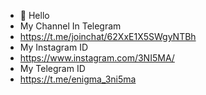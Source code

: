 - 👋 Hello
- My Channel In Telegram
-   https://t.me/joinchat/62XxE1X5SWgyNTBh
- My Instagram ID
-   https://www.instagram.com/3NI5MA/
- My Telegram ID
-   https://t.me/enigma_3ni5ma
